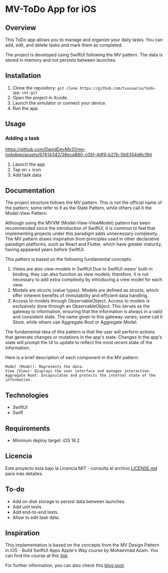 # MV-ToDo App for iOS

## Overview

This ToDo app allows you to manage and organize your daily tasks. You can add, edit, and delete tasks and mark them as completed.

The project is developed using SwiftUI following the MV pattern. The data is stored in memory and not persists between launches.

## Installation

1. Clone the repository: `git clone https://github.com/tuusuario/todo-app-ios.git`
2. Open the project in Xcode.
3. Launch the simulator or connect your device.
4. Run the app.

## Usage

### Adding a task

https://github.com/DavidDevMx31/mv-todoApp/assets/67614342/38eca890-c05f-4df9-b27b-5b8354d6c19d

1. Launch the app
2. Tap on + icon
3. Add task data

## Documentation

The project structure follows the MV pattern. This is not the official name of the pattern; some refer to it as the State Pattern, while others call it the Model-View Pattern.

Although using the MVVM (Model-View-ViewModel) pattern has been recommended since the introduction of SwiftUI, it is common to feel that implementing projects under this paradigm adds unnecessary complexity. The MV pattern draws inspiration from principles used in other declarative paradigm platforms, such as React and Flutter, which have greater maturity, having appeared years before SwiftUI.

This pattern is based on the following fundamental concepts:
1. Views are also view-models in SwiftUI
    Due to SwiftUI views' built-in binding, they can also function as view models; therefore, it is not necessary to add extra complexity by introducing a view model for each view.
2. Models are structs (value types).
    Models are defined as structs, which offer inherent benefits of immutability and efficient data handling.
3. Access to models through ObservableObject.
    Access to models is exclusively done through an ObservableObject. This serves as the gateway to information, ensuring that the information is always in a valid and consistent state. The name given to this gateway varies; some call it Store, while others use Aggregate Root or Aggregate Model.

The fundamental idea of this pattern is that the user will perform actions that generate changes or mutations in the app's state. Changes in the app's state will prompt the UI to update to reflect the most recent state of the information.

Here is a brief description of each component in the MV pattern:

    Model (Model): Represents the data.
    View (View): Displays the user interface and manages interaction.
    Aggregate Root: Encapsulates and protects the internal state of the information.

## Technologies
- SwiftUI
- Swift

## Requirements
- Minimum deploy target: iOS 16.2

## Licencia

Este proyecto está bajo la Licencia MIT - consulta el archivo [LICENSE.md](LICENSE) para más detalles.

## To-do
- Add on disk storage to persist data between launches.
- Add unit tests.
- Add end-to-end tests.
- Allow to edit task data.

## Inspiration

This implementation is based on the concepts from the MV Design Pattern in iOS - Build SwiftUI Apps Apple's Way course by Mohammad Azam. You can find the course at this [link](https://www.udemy.com/share/109yMo3@Ep4Nq6ydrVww-yT9Hs9JZpS8HzBldzGi0ukOknQ2taKnxlhgO1DhGrHh4T8ayhp4/)

For further information, you can also check this [blog post](https://azamsharp.com/2022/08/09/intro-to-mv-state-pattern.html).
